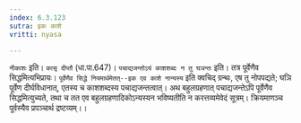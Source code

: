 ```yaml
---
index: 6.3.123
sutra: इकः काशे
vritti: nyasa

---
```

`नीकाशः` इति। `कासृ दीप्तौ` (धा.पा.647)। `पचाद्यजन्तोऽयं काशशब्दः न तु घञन्तः` इति। तत्र पूर्वेणैव सिद्धमित्यभिप्रायः। `पूर्वेणैव सिद्धे नियमार्थमेतत्--इक एव काशे नान्यस्य` इति क्वचिद् ग्रन्थः, एष तु नोपपद्यते; घञि पूर्वेण दीर्घविधानात्, एतस्य च काशशब्दस्य पचाद्यजन्तत्वात्। अथ बहुलग्रहणात् पचाद्यजन्तेऽपि पूर्वेणैव सिद्धमित्युच्यते, तथा च तत एव बहुलग्रहणादिकोऽन्यस्यन भविष्यतीति न करत्तव्यमेवेदं सूत्रम्। क्रियमाणञ्च पूर्वस्यैव प्रपञ्चार्थ द्रष्टव्यम्।।